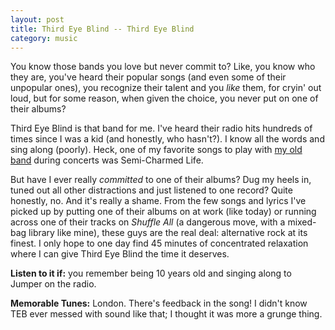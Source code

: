 ```yaml
---
layout: post
title: Third Eye Blind -- Third Eye Blind
category: music
---
```


You know those bands you love but never commit to? Like, you know who they are, you've heard their popular songs (and even some of their unpopular ones), you recognize their talent and you *like* them, for cryin' out loud, but for some reason, when given the choice, you never put on one of their albums?

Third Eye Blind is that band for me. I've heard their radio hits hundreds of times since I was a kid (and honestly, who hasn't?). I know all the words and sing along (poorly). Heck, one of my favorite songs to play with [my old band][1] during concerts was Semi-Charmed Life.

But have I ever really *committed* to one of their albums? Dug my heels in, tuned out all other distractions and just listened to one record? Quite honestly, no. And it's really a shame. From the few songs and lyrics I've picked up by putting one of their albums on at work (like today) or running across one of their tracks on *Shuffle All* (a dangerous move, with a mixed-bag library like mine), these guys are the real deal: alternative rock at its finest. I only hope to one day find 45 minutes of concentrated relaxation where I can give Third Eye Blind the time it deserves.

**Listen to it if:** you remember being 10 years old and singing along to Jumper on the radio.

**Memorable Tunes:** London. There's feedback in the song! I didn't know TEB ever messed with sound like that; I thought it was more a grunge thing.

[1]: http://www.purevolume.com/kapico "Best evarrr!"
